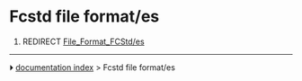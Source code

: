 # Fcstd file format/es
1.  REDIRECT [File_Format_FCStd/es](File_Format_FCStd/es.md)



---
⏵ [documentation index](../README.md) > Fcstd file format/es
